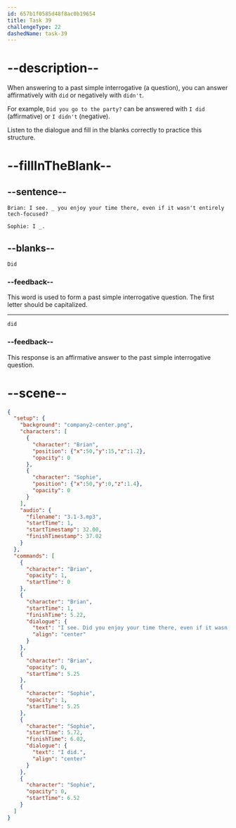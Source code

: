 ```yaml
---
id: 657b1f0585d48f8ac0b19654
title: Task 39
challengeType: 22
dashedName: task-39
---
```


<!-- (Audio) Brian: I see. Did you enjoy your time there, even if it wasn't entirely tech-focused?
Sophie: I did. -->

# --description--

When answering to a past simple interrogative (a question), you can answer affirmatively with `did` or negatively with `didn't`.

For example, `Did you go to the party?` can be answered with `I did` (affirmative) or `I didn't` (negative).

Listen to the dialogue and fill in the blanks correctly to practice this structure.

# --fillInTheBlank--

## --sentence--

`Brian: I see. _ you enjoy your time there, even if it wasn't entirely tech-focused?`

`Sophie: I _.`

## --blanks--

`Did`

### --feedback--

This word is used to form a past simple interrogative question. The first letter should be capitalized.

---

`did`

### --feedback--

This response is an affirmative answer to the past simple interrogative question.

# --scene--

```json
{
  "setup": {
    "background": "company2-center.png",
    "characters": [
      {
        "character": "Brian",
        "position": {"x":50,"y":15,"z":1.2},
        "opacity": 0
      },
      {
        "character": "Sophie",
        "position": {"x":50,"y":0,"z":1.4},
        "opacity": 0
      }
    ],
    "audio": {
      "filename": "3.1-3.mp3",
      "startTime": 1,
      "startTimestamp": 32.00,
      "finishTimestamp": 37.02
    }
  },
  "commands": [
    {
      "character": "Brian",
      "opacity": 1,
      "startTime": 0
    },
    {
      "character": "Brian",
      "startTime": 1,
      "finishTime": 5.22,
      "dialogue": {
        "text": "I see. Did you enjoy your time there, even if it wasn't entirely tech focused?",
        "align": "center"
      }
    },
    {
      "character": "Brian",
      "opacity": 0,
      "startTime": 5.25
    },
    {
      "character": "Sophie",
      "opacity": 1,
      "startTime": 5.25
    },
    {
      "character": "Sophie",
      "startTime": 5.72,
      "finishTime": 6.02,
      "dialogue": {
        "text": "I did.",
        "align": "center"
      }
    },
    {
      "character": "Sophie",
      "opacity": 0,
      "startTime": 6.52
    }
  ]
}
```
